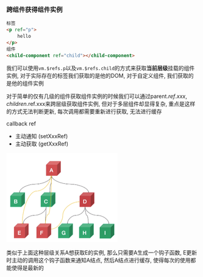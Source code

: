 ### 跨组件获得组件实例

```html
标签
<p ref="p">
    hello
</p>
组件
<child-component ref="child"></child-component>
```

我们可以使用`vm.$refs.p`以及`vm.$refs.child`的方式来获取**当前层级**挂载的组件实例, 对于实际存在的标签我们获取的是他的DOM, 对于自定义组件, 我们获取的是他的组件实例

对于简单的仅有几级的组件获取组件实例的时候我们可以通过parent.$ref.xxx,  children.$ref.xxx来跨层级获取组件实例, 但对于多层组件却显得复杂, 重点是这样的方式无法判断更新, 每次调用都需要重新进行获取, 无法进行缓存



callback ref

- 主动通知 (setXxxRef)
- 主动获取 (getXxxRef)

<img src="./callbackRef.png" alt="callbackRef" style="zoom:50%;" />

类似于上面这种层级关系A想获取E的实例, 那么只需要A生成一个钩子函数, E更新时主动的调用这个钩子函数来通知A结点, 然后A结点进行缓存, 使得每次的使用都能使得是最新的